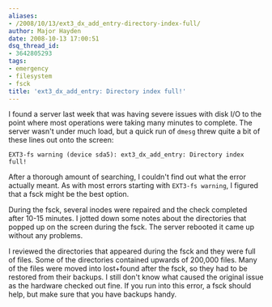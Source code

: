 ```yaml
---
aliases:
- /2008/10/13/ext3_dx_add_entry-directory-index-full/
author: Major Hayden
date: 2008-10-13 17:00:51
dsq_thread_id:
- 3642805293
tags:
- emergency
- filesystem
- fsck
title: 'ext3_dx_add_entry: Directory index full!'
---
```


I found a server last week that was having severe issues with disk I/O to the point where most operations were taking many minutes to complete. The server wasn't under much load, but a quick run of `dmesg` threw quite a bit of these lines out onto the screen:

`EXT3-fs warning (device sda5): ext3_dx_add_entry: Directory index full!`

After a thorough amount of searching, I couldn't find out what the error actually meant. As with most errors starting with `EXT3-fs warning`, I figured that a fsck might be the best option.

During the fsck, several inodes were repaired and the check completed after 10-15 minutes. I jotted down some notes about the directories that popped up on the screen during the fsck. The server rebooted it came up without any problems.

I reviewed the directories that appeared during the fsck and they were full of files. Some of the directories contained upwards of 200,000 files. Many of the files were moved into lost+found after the fsck, so they had to be restored from their backups. I still don't know what caused the original issue as the hardware checked out fine. If you run into this error, a fsck should help, but make sure that you have backups handy.